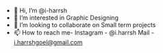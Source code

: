 - 👋 Hi, I’m @i-harrsh
- 👀 I’m interested in Graphic Designing
- 💞️ I’m looking to collaborate on Small term projects
- 📫 How to reach me-
          Instagram - @i.harrsh
          Mail      - i.harrshgoel@gmail.com

<!---
i-harrsh/i-harrsh is a ✨ special ✨ repository because its `README.md` (this file) appears on your GitHub profile.
You can click the Preview link to take a look at your changes.
--->
